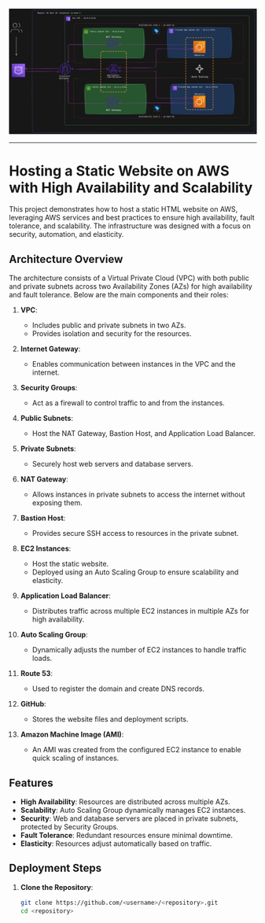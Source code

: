 ![Alt text](Html.png)

---
# Hosting a Static Website on AWS with High Availability and Scalability

This project demonstrates how to host a static HTML website on AWS, leveraging AWS services and best practices to ensure high availability, fault tolerance, and scalability. The infrastructure was designed with a focus on security, automation, and elasticity.

## Architecture Overview

The architecture consists of a Virtual Private Cloud (VPC) with both public and private subnets across two Availability Zones (AZs) for high availability and fault tolerance. Below are the main components and their roles:

1. **VPC**: 
   - Includes public and private subnets in two AZs.
   - Provides isolation and security for the resources.

2. **Internet Gateway**: 
   - Enables communication between instances in the VPC and the internet.

3. **Security Groups**:
   - Act as a firewall to control traffic to and from the instances.

4. **Public Subnets**:
   - Host the NAT Gateway, Bastion Host, and Application Load Balancer.

5. **Private Subnets**:
   - Securely host web servers and database servers.

6. **NAT Gateway**:
   - Allows instances in private subnets to access the internet without exposing them.

7. **Bastion Host**:
   - Provides secure SSH access to resources in the private subnet.

8. **EC2 Instances**:
   - Host the static website.
   - Deployed using an Auto Scaling Group to ensure scalability and elasticity.

9. **Application Load Balancer**:
   - Distributes traffic across multiple EC2 instances in multiple AZs for high availability.

10. **Auto Scaling Group**:
    - Dynamically adjusts the number of EC2 instances to handle traffic loads.

11. **Route 53**:
    - Used to register the domain and create DNS records.

12. **GitHub**:
    - Stores the website files and deployment scripts.

13. **Amazon Machine Image (AMI)**:
    - An AMI was created from the configured EC2 instance to enable quick scaling of instances.

## Features

- **High Availability**: Resources are distributed across multiple AZs.
- **Scalability**: Auto Scaling Group dynamically manages EC2 instances.
- **Security**: Web and database servers are placed in private subnets, protected by Security Groups.
- **Fault Tolerance**: Redundant resources ensure minimal downtime.
- **Elasticity**: Resources adjust automatically based on traffic.

## Deployment Steps

1. **Clone the Repository**:
   ```bash
   git clone https://github.com/<username>/<repository>.git
   cd <repository>
